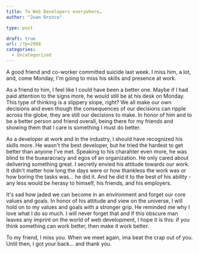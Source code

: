 ```yaml
---
title: To Web Developers everywhere…
author: "Juan Orozco"

type: post

draft: true
url: /?p=2988
categories:
  - Uncategorized
---
```


A good friend and co-worker committed suicide last week. I miss him, a lot, and, come Monday, I'm going to miss his skills and presence at work.

As a friend to him, I feel like I could have been a better one. Maybe if I had paid attention to the signs more, he would still be at his desk on Monday. This type of thinking is a slippery slope, right? We all make our own decisions and even though the consequences of our decisions can ripple across the globe, they are still our decisions to make. In honor of him and to be a better person and friend overall, being there for my friends and showing them that I care is something I must do better.

As a developer at work and in the industry, I should have recognized his skills more. He wasn't the best developer, but he tried the hardest to get better than anyone I've met. Speaking to his charahter even more, he was blind to the buearacracy and egos of an organization. He only cared about delivering something great. I secretly envied his attitude towards our work. It didn't matter how long the days were or how thankless the work was or how boring the tasks was... he did it. And he did it to the best of his ability - any less would be herasy to himself, his friends, and his employers.

It's sad how jaded we can become in an environment and forget our core values and goals. In honor of his attitude and view on the universe, I will hold on to my values and goals with a stronger grip. He reminded me why I love what I do so much. I will never forget that and if this obscure man leaves any imprint on the world of web development, I hope it is this: if you think something can work better, then make it work better.

To my friend, I miss you. When we meet again, ima beat the crap out of you. Until then, I got your back... and thank you.
